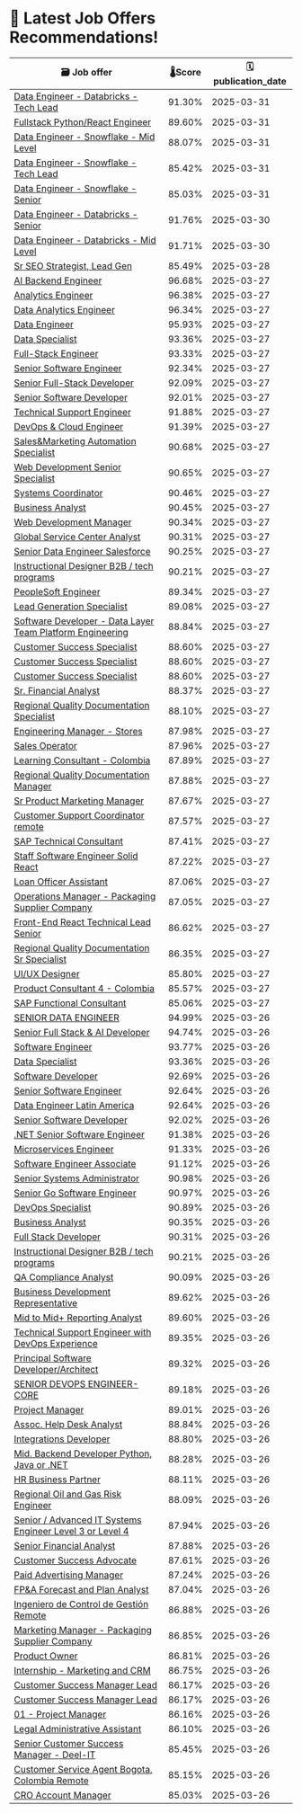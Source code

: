 # 🚀 Latest Job Offers Recommendations!
| 🗃️ **Job offer** | 🌡️**Score** | 🗓️ **publication_date** |
|---|---|---|
| [Data Engineer - Databricks - Tech Lead](https://co.linkedin.com/jobs/view/data-engineer-databricks-tech-lead-at-lumenalta-4196839220) | 91.30% | 2025-03-31 |
| [Fullstack Python/React Engineer](https://co.linkedin.com/jobs/view/fullstack-python-react-engineer-at-lumenalta-4196838573) | 89.60% | 2025-03-31 |
| [Data Engineer - Snowflake - Mid Level](https://co.linkedin.com/jobs/view/data-engineer-snowflake-mid-level-at-lumenalta-4196832837) | 88.07% | 2025-03-31 |
| [Data Engineer - Snowflake - Tech Lead](https://co.linkedin.com/jobs/view/data-engineer-snowflake-tech-lead-at-lumenalta-4196838494) | 85.42% | 2025-03-31 |
| [Data Engineer - Snowflake - Senior](https://co.linkedin.com/jobs/view/data-engineer-snowflake-senior-at-lumenalta-4196836719) | 85.03% | 2025-03-31 |
| [Data Engineer - Databricks - Senior](https://co.linkedin.com/jobs/view/data-engineer-databricks-senior-at-lumenalta-4196835257) | 91.76% | 2025-03-30 |
| [Data Engineer - Databricks - Mid Level](https://co.linkedin.com/jobs/view/data-engineer-databricks-mid-level-at-lumenalta-4196836057) | 91.71% | 2025-03-30 |
| [Sr SEO Strategist, Lead Gen](https://co.linkedin.com/jobs/view/sr-seo-strategist-lead-gen-at-power-digital-marketing-4191860966) | 85.49% | 2025-03-28 |
| [AI Backend Engineer](https://co.linkedin.com/jobs/view/ai-backend-engineer-at-simetrik-4191846572) | 96.68% | 2025-03-27 |
| [Analytics Engineer](https://co.linkedin.com/jobs/view/analytics-engineer-at-godaddy-4191597302) | 96.38% | 2025-03-27 |
| [Data Analytics Engineer](https://co.linkedin.com/jobs/view/data-analytics-engineer-at-yipitdata-4194549963) | 96.34% | 2025-03-27 |
| [Data Engineer](https://co.linkedin.com/jobs/view/data-engineer-at-launchpad-technologies-inc-4194531849) | 95.93% | 2025-03-27 |
| [Data Specialist](https://co.linkedin.com/jobs/view/data-specialist-at-yipitdata-4194554344) | 93.36% | 2025-03-27 |
| [Full-Stack Engineer](https://co.linkedin.com/jobs/view/full-stack-engineer-at-keep-4193018188) | 93.33% | 2025-03-27 |
| [Senior Software Engineer](https://co.linkedin.com/jobs/view/senior-software-engineer-at-programmers-io-4191585152) | 92.34% | 2025-03-27 |
| [Senior Full-Stack Developer](https://co.linkedin.com/jobs/view/senior-full-stack-developer-at-exadel-4145972308) | 92.09% | 2025-03-27 |
| [Senior Software Developer](https://co.linkedin.com/jobs/view/senior-software-developer-at-ust-espa%C3%B1a-latam-4191854052) | 92.01% | 2025-03-27 |
| [Technical Support Engineer](https://co.linkedin.com/jobs/view/technical-support-engineer-at-orion-innovation-4189692519) | 91.88% | 2025-03-27 |
| [DevOps & Cloud Engineer](https://co.linkedin.com/jobs/view/devops-cloud-engineer-at-inexto-sa-4191591163) | 91.39% | 2025-03-27 |
| [Sales&Marketing Automation Specialist](https://co.linkedin.com/jobs/view/sales-marketing-automation-specialist-at-go-study-australia-4192381349) | 90.68% | 2025-03-27 |
| [Web Development Senior Specialist](https://co.linkedin.com/jobs/view/web-development-senior-specialist-at-sanofi-4136858179) | 90.65% | 2025-03-27 |
| [Systems Coordinator](https://co.linkedin.com/jobs/view/systems-coordinator-at-definity-first-4191853057) | 90.46% | 2025-03-27 |
| [Business Analyst](https://co.linkedin.com/jobs/view/business-analyst-at-avertra-corp-4195180378) | 90.45% | 2025-03-27 |
| [Web Development Manager](https://co.linkedin.com/jobs/view/web-development-manager-at-sanofi-4136857255) | 90.34% | 2025-03-27 |
| [Global Service Center Analyst](https://co.linkedin.com/jobs/view/global-service-center-analyst-at-deel-4192314161) | 90.31% | 2025-03-27 |
| [Senior Data Engineer Salesforce](https://co.linkedin.com/jobs/view/senior-data-engineer-salesforce-at-lean-tech-4192772932) | 90.25% | 2025-03-27 |
| [Instructional Designer B2B / tech programs](https://co.linkedin.com/jobs/view/instructional-designer-b2b-tech-programs-at-tripleten-indonesia-4191648418) | 90.21% | 2025-03-27 |
| [PeopleSoft Engineer](https://co.linkedin.com/jobs/view/peoplesoft-engineer-at-cognizant-4191839194) | 89.34% | 2025-03-27 |
| [Lead Generation Specialist](https://co.linkedin.com/jobs/view/lead-generation-specialist-at-bydrec-inc-4192719101) | 89.08% | 2025-03-27 |
| [Software Developer - Data Layer Team Platform Engineering](https://co.linkedin.com/jobs/view/software-developer-data-layer-team-platform-engineering-at-auvik-4194532608) | 88.84% | 2025-03-27 |
| [Customer Success Specialist](https://co.linkedin.com/jobs/view/customer-success-specialist-at-latamcent-4192758842) | 88.60% | 2025-03-27 |
| [Customer Success Specialist](https://co.linkedin.com/jobs/view/customer-success-specialist-at-latamcent-4192762162) | 88.60% | 2025-03-27 |
| [Customer Success Specialist](https://co.linkedin.com/jobs/view/customer-success-specialist-at-latamcent-4192753297) | 88.60% | 2025-03-27 |
| [Sr. Financial Analyst](https://co.linkedin.com/jobs/view/sr-financial-analyst-at-stanley-black-decker-inc-4194926075) | 88.37% | 2025-03-27 |
| [Regional Quality Documentation Specialist](https://co.linkedin.com/jobs/view/regional-quality-documentation-specialist-at-sanofi-4191854448) | 88.10% | 2025-03-27 |
| [Engineering Manager - Stores](https://co.linkedin.com/jobs/view/engineering-manager-stores-at-canonical-4194913252) | 87.98% | 2025-03-27 |
| [Sales Operator](https://co.linkedin.com/jobs/view/sales-operator-at-influur-4192785518) | 87.96% | 2025-03-27 |
| [Learning Consultant - Colombia](https://co.linkedin.com/jobs/view/learning-consultant-colombia-at-indigo-slate-4195161702) | 87.89% | 2025-03-27 |
| [Regional Quality Documentation Manager](https://co.linkedin.com/jobs/view/regional-quality-documentation-manager-at-sanofi-4191851858) | 87.88% | 2025-03-27 |
| [Sr Product Marketing Manager](https://co.linkedin.com/jobs/view/sr-product-marketing-manager-at-honeywell-4176120246) | 87.67% | 2025-03-27 |
| [Customer Support Coordinator remote](https://co.linkedin.com/jobs/view/customer-support-coordinator-remote-at-masabi-4194516711) | 87.57% | 2025-03-27 |
| [SAP Technical Consultant](https://co.linkedin.com/jobs/view/sap-technical-consultant-at-globant-4174968702) | 87.41% | 2025-03-27 |
| [Staff Software Engineer Solid React](https://co.linkedin.com/jobs/view/staff-software-engineer-solid-react-at-goods-services-4191812908) | 87.22% | 2025-03-27 |
| [Loan Officer Assistant](https://co.linkedin.com/jobs/view/loan-officer-assistant-at-connext-4191800262) | 87.06% | 2025-03-27 |
| [Operations Manager - Packaging Supplier Company](https://co.linkedin.com/jobs/view/operations-manager-packaging-supplier-company-at-entrepreneur-cooperative-4191853264) | 87.05% | 2025-03-27 |
| [Front-End React Technical Lead Senior](https://co.linkedin.com/jobs/view/front-end-react-technical-lead-senior-at-softtek-4195115751) | 86.62% | 2025-03-27 |
| [Regional Quality Documentation Sr Specialist](https://co.linkedin.com/jobs/view/regional-quality-documentation-sr-specialist-at-sanofi-4191857254) | 86.35% | 2025-03-27 |
| [UI/UX Designer](https://co.linkedin.com/jobs/view/ui-ux-designer-at-darkroom-4194785050) | 85.80% | 2025-03-27 |
| [Product Consultant 4 - Colombia](https://co.linkedin.com/jobs/view/product-consultant-4-colombia-at-juniper-networks-4093879565) | 85.57% | 2025-03-27 |
| [SAP Functional Consultant](https://co.linkedin.com/jobs/view/sap-functional-consultant-at-globant-4174968700) | 85.06% | 2025-03-27 |
| [SENIOR DATA ENGINEER](https://co.linkedin.com/jobs/view/senior-data-engineer-at-svitla-systems-inc-4194517442) | 94.99% | 2025-03-26 |
| [Senior Full Stack & AI Developer](https://co.linkedin.com/jobs/view/senior-full-stack-ai-developer-at-lean-tech-4191631708) | 94.74% | 2025-03-26 |
| [Software Engineer](https://co.linkedin.com/jobs/view/software-engineer-at-puzzle-4194498576) | 93.77% | 2025-03-26 |
| [Data Specialist](https://co.linkedin.com/jobs/view/data-specialist-at-turnkey-tech-staffing-4193881086) | 93.36% | 2025-03-26 |
| [Software Developer](https://co.linkedin.com/jobs/view/software-developer-at-launchpad-technologies-inc-4172876906) | 92.69% | 2025-03-26 |
| [Senior Software Engineer](https://co.linkedin.com/jobs/view/senior-software-engineer-at-feedbird-4190967488) | 92.64% | 2025-03-26 |
| [Data Engineer Latin America](https://co.linkedin.com/jobs/view/data-engineer-latin-america-at-cuesta-partners-4194509983) | 92.64% | 2025-03-26 |
| [Senior Software Developer](https://co.linkedin.com/jobs/view/senior-software-developer-at-bydrec-inc-4193124322) | 92.02% | 2025-03-26 |
| [.NET Senior Software Engineer](https://co.linkedin.com/jobs/view/net-senior-software-engineer-at-softbinator-technologies-4194263881) | 91.38% | 2025-03-26 |
| [Microservices Engineer](https://co.linkedin.com/jobs/view/microservices-engineer-at-canonical-4194423541) | 91.33% | 2025-03-26 |
| [Software Engineer Associate](https://co.linkedin.com/jobs/view/software-engineer-associate-at-scotiabank-4190357959) | 91.12% | 2025-03-26 |
| [Senior Systems Administrator](https://co.linkedin.com/jobs/view/senior-systems-administrator-at-launchpad-technologies-inc-4173172945) | 90.98% | 2025-03-26 |
| [Senior Go Software Engineer](https://co.linkedin.com/jobs/view/senior-go-software-engineer-at-wizeline-4193656712) | 90.97% | 2025-03-26 |
| [DevOps Specialist](https://co.linkedin.com/jobs/view/devops-specialist-at-salvatech-4194290570) | 90.89% | 2025-03-26 |
| [Business Analyst](https://co.linkedin.com/jobs/view/business-analyst-at-outliant-4194515657) | 90.35% | 2025-03-26 |
| [Full Stack Developer](https://co.linkedin.com/jobs/view/full-stack-developer-at-sparq-4193862422) | 90.31% | 2025-03-26 |
| [Instructional Designer B2B / tech programs](https://co.linkedin.com/jobs/view/instructional-designer-b2b-tech-programs-at-tripleten-4194427425) | 90.21% | 2025-03-26 |
| [QA Compliance Analyst](https://co.linkedin.com/jobs/view/qa-compliance-analyst-at-happy-mammoth-4194296014) | 90.09% | 2025-03-26 |
| [Business Development Representative](https://co.linkedin.com/jobs/view/business-development-representative-at-anthology-inc-4184278795) | 89.62% | 2025-03-26 |
| [Mid to Mid+ Reporting Analyst](https://co.linkedin.com/jobs/view/mid-to-mid%2B-reporting-analyst-at-lean-tech-4191630976) | 89.60% | 2025-03-26 |
| [Technical Support Engineer with DevOps Experience](https://co.linkedin.com/jobs/view/technical-support-engineer-with-devops-experience-at-exadel-4194036991) | 89.35% | 2025-03-26 |
| [Principal Software Developer/Architect](https://co.linkedin.com/jobs/view/principal-software-developer-architect-at-oracle-4082219353) | 89.32% | 2025-03-26 |
| [SENIOR DEVOPS ENGINEER-CORE](https://co.linkedin.com/jobs/view/senior-devops-engineer-core-at-svitla-systems-inc-4194511930) | 89.18% | 2025-03-26 |
| [Project Manager](https://co.linkedin.com/jobs/view/project-manager-at-sanofi-4191638732) | 89.01% | 2025-03-26 |
| [Assoc. Help Desk Analyst](https://co.linkedin.com/jobs/view/assoc-help-desk-analyst-at-visa-4194471269) | 88.84% | 2025-03-26 |
| [Integrations Developer](https://co.linkedin.com/jobs/view/integrations-developer-at-plan-a-technologies-4173610167) | 88.80% | 2025-03-26 |
| [Mid. Backend Developer Python, Java or .NET](https://co.linkedin.com/jobs/view/mid-backend-developer-python-java-or-net-at-source-meridian-4190977669) | 88.28% | 2025-03-26 |
| [HR Business Partner](https://co.linkedin.com/jobs/view/hr-business-partner-at-zipdev-4194244895) | 88.11% | 2025-03-26 |
| [Regional Oil and Gas Risk Engineer](https://co.linkedin.com/jobs/view/regional-oil-and-gas-risk-engineer-at-lockton-4194411226) | 88.09% | 2025-03-26 |
| [Senior / Advanced IT Systems Engineer Level 3 or Level 4](https://co.linkedin.com/jobs/view/senior-advanced-it-systems-engineer-level-3-or-level-4-at-openworks-4193630731) | 87.94% | 2025-03-26 |
| [Senior Financial Analyst](https://co.linkedin.com/jobs/view/senior-financial-analyst-at-sanofi-4191644151) | 87.88% | 2025-03-26 |
| [Customer Success Advocate](https://co.linkedin.com/jobs/view/customer-success-advocate-at-deel-4191109205) | 87.61% | 2025-03-26 |
| [Paid Advertising Manager](https://co.linkedin.com/jobs/view/paid-advertising-manager-at-hypelocal-4190963401) | 87.24% | 2025-03-26 |
| [FP&A Forecast and Plan Analyst](https://co.linkedin.com/jobs/view/fp-a-forecast-and-plan-analyst-at-j-s-held-llc-4146784671) | 87.04% | 2025-03-26 |
| [Ingeniero de Control de Gestión Remote](https://co.linkedin.com/jobs/view/ingeniero-de-control-de-gesti%C3%B3n-remote-at-whitestack-4191497781) | 86.88% | 2025-03-26 |
| [Marketing Manager - Packaging Supplier Company](https://co.linkedin.com/jobs/view/marketing-manager-packaging-supplier-company-at-entrepreneur-cooperative-4194505893) | 86.85% | 2025-03-26 |
| [Product Owner](https://co.linkedin.com/jobs/view/product-owner-at-newton-vision-co-4194465485) | 86.81% | 2025-03-26 |
| [Internship - Marketing and CRM](https://co.linkedin.com/jobs/view/internship-marketing-and-crm-at-yuxi-global-powered-by-veritas-automata-4146786858) | 86.75% | 2025-03-26 |
| [Customer Success Manager Lead](https://co.linkedin.com/jobs/view/customer-success-manager-lead-at-latamcent-4191472163) | 86.17% | 2025-03-26 |
| [Customer Success Manager Lead](https://co.linkedin.com/jobs/view/customer-success-manager-lead-at-latamcent-4191472143) | 86.17% | 2025-03-26 |
| [01 - Project Manager](https://co.linkedin.com/jobs/view/01-project-manager-at-minders-4191631210) | 86.16% | 2025-03-26 |
| [Legal Administrative Assistant](https://co.linkedin.com/jobs/view/legal-administrative-assistant-at-emapta-global-4190364542) | 86.10% | 2025-03-26 |
| [Senior Customer Success Manager - Deel-IT](https://co.linkedin.com/jobs/view/senior-customer-success-manager-deel-it-at-deel-4189282841) | 85.45% | 2025-03-26 |
| [Customer Service Agent Bogota, Colombia Remote](https://co.linkedin.com/jobs/view/customer-service-agent-bogota-colombia-remote-at-sezzle-4194471053) | 85.15% | 2025-03-26 |
| [CRO Account Manager](https://co.linkedin.com/jobs/view/cro-account-manager-at-power-digital-marketing-4191122011) | 85.03% | 2025-03-26 |

